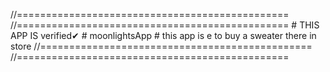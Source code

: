//===============================================
//===============================================
    # THIS APP IS verified✔ 
    # moonlightsApp
    # this app is e to buy a sweater there in store
//===============================================
//===============================================